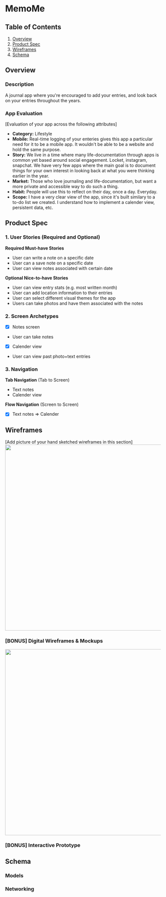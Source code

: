 # MemoMe

## Table of Contents

1. [Overview](#Overview)
2. [Product Spec](#Product-Spec)
3. [Wireframes](#Wireframes)
4. [Schema](#Schema)

## Overview

### Description

A journal app where you're encouraged to add your entries, and look back on your entries throughout the years.

### App Evaluation

[Evaluation of your app across the following attributes]
- **Category:** Lifestyle
- **Mobile:** Real-time logging of your enteries gives this app a particular need for it to be a mobile app. It wouldn't be able to be a website and hold the same purpose.
- **Story:** We live in a time where many life-documentation through apps is common yet based around social engagement. Locket, instagram, snapchat. We have very few apps where the main goal is to document things for your own interest in looking back at what you were thinking earlier in the year.
- **Market:** Those who love journaling and life-documentation, but want a more private and accessible way to do such a thing.
- **Habit:** People will use this to reflect on their day, once a day. Everyday.
- **Scope:** I have a very clear view of the app, since it's built similary to a to-do list we created. I understand how to implement a calender view, persistent data, etc.

## Product Spec

### 1. User Stories (Required and Optional)

**Required Must-have Stories**

* User can write a note on a specific date
* User can a save note on a specific date
* User can view notes associated with certain date

**Optional Nice-to-have Stories**
* User can view entry stats (e.g. most written month)
* User can add location information to their entries
* User can select different visual themes for the app
* Users can take photos and have them associated with the notes

### 2. Screen Archetypes
- [X] Notes screen
* User can take notes
- [X] Calender view
* User can view past photo+text entries

### 3. Navigation

**Tab Navigation** (Tab to Screen)

* Text notes
* Calender view

**Flow Navigation** (Screen to Screen)

- [X] Text notes
        => Calender

## Wireframes

[Add picture of your hand sketched wireframes in this section]
<img src="https://i.ibb.co/6Gy6FBP/IMG-4312.jpg" width=600>

### [BONUS] Digital Wireframes & Mockups
<img src="https://i.ibb.co/vC51WP5z/Screenshot-2025-08-05-at-11-44-51-PM.png" width=600>


### [BONUS] Interactive Prototype

## Schema

### Models

### Networking


